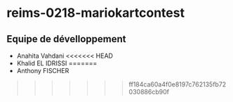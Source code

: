 # reims-0218-mariokartcontest
## Equipe de dévelloppement
* Anahita Vahdani
<<<<<<< HEAD
* Khalid EL IDRISSI
=======
* Anthony FISCHER
>>>>>>> ff184ca60a4f0e8197c762135fb72030886cb90f
